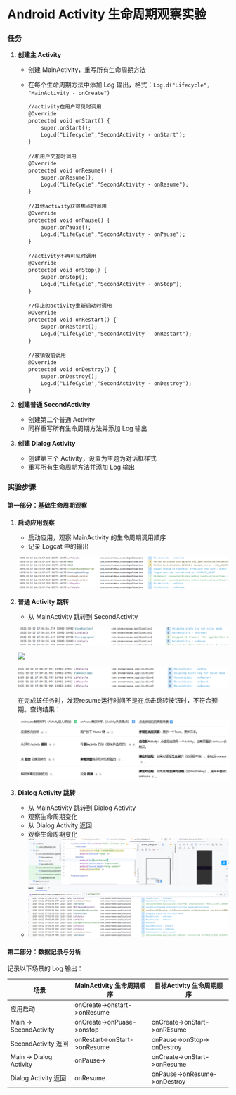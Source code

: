 # Android Activity 生命周期观察实验

### 任务

1. **创建主 Activity**
   
   - 创建 MainActivity，重写所有生命周期方法

   - 在每个生命周期方法中添加 Log 输出，格式：`Log.d("Lifecycle", "MainActivity - onCreate")`
   
     ```'''
     //activity在用户可见时调用
     @Override
     protected void onStart() {
         super.onStart();
         Log.d("Lifecycle","SecondActivity - onStart");
     }
     
     //和用户交互时调用
     @Override
     protected void onResume() {
         super.onResume();
         Log.d("LifeCycle","SecondActivity - onResume");
     }
     
     //其他activity获得焦点时调用
     @Override
     protected void onPause() {
         super.onPause();
         Log.d("LifeCycle","SecondActivity - onPause");
     }
     
     //activity不再可见时调用
     @Override
     protected void onStop() {
         super.onStop();
         Log.d("LifeCycle","SecondActivity - onStop");
     }
     
     //停止的activity重新启动时调用
     @Override
     protected void onRestart() {
         super.onRestart();
         Log.d("LifeCycle","SecondActivity - onRestart");
     }
     
     //被销毁前调用
     @Override
     protected void onDestroy() {
         super.onDestroy();
         Log.d("LifeCycle","SecondActivity - onDestroy");
     }
     ```
   
     
   
2. **创建普通 SecondActivity**
   - 创建第二个普通 Activity
   - 同样重写所有生命周期方法并添加 Log 输出

3. **创建 Dialog Activity**
   - 创建第三个 Activity，设置为主题为对话框样式
   - 重写所有生命周期方法并添加 Log 输出

### 实验步骤

#### 第一部分：基础生命周期观察

1. **启动应用观察**
   - 启动应用，观察 MainActivity 的生命周期调用顺序
   - 记录 Logcat 中的输出

   ![](.\1.png)
   
2. **普通 Activity 跳转**
   
   - 从 MainActivity 跳转到 SecondActivity
   
   ![](.\2.png)

   ![](E:\ch_cn\android\作业2\3.png)
   
   ![](.\4.png)
   
   
   
   在完成该任务时，发现resume运行时间不是在点击跳转按钮时，不符合预期。查询结果：
   
   <img src=".\resume不运行.png" style="zoom:67%;" />
   
3. **Dialog Activity 跳转**
   - 从 MainActivity 跳转到 Dialog Activity
   - 观察生命周期变化
   - 从 Dialog Activity 返回
   - 观察生命周期变化
   - ![](.\5.png)

#### 第二部分：数据记录与分析



记录以下场景的 Log 输出：

| 场景                   | MainActivity 生命周期顺序    | 目标Activity 生命周期顺序    |
| ---------------------- | ---------------------------- | ---------------------------- |
| 应用启动               | onCreate->onstart->onResume  |                              |
| Main → SecondActivity  | onCreate->onPuase->onstop    | onCreate->onStart->onREsume  |
| SecondActivity 返回    | onRestart->onStart->onResume | onPause->onStop-> onDestroy  |
| Main → Dialog Activity | onPause->                    | onCreate->onStart->onResume  |
| Dialog Activity 返回   | onResume                     | onPause->onResume->onDestroy |





